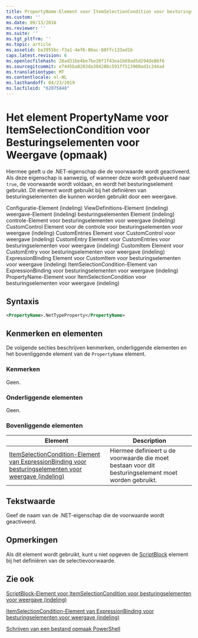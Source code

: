```yaml
---
title: PropertyName-Element voor ItemSelectionCondition voor besturingselementen voor weergave (indeling) | Microsoft Docs
ms.custom: ''
ms.date: 09/13/2016
ms.reviewer: ''
ms.suite: ''
ms.tgt_pltfrm: ''
ms.topic: article
ms.assetid: ba3955bc-f3a1-4ef6-86ac-80ffc133ad1b
caps.latest.revision: 6
ms.openlocfilehash: 28ad31be4be7be20f1f43ea1b69ad5d294de86f6
ms.sourcegitcommit: e7445ba8203da304286c591ff513900ad1c244a4
ms.translationtype: MT
ms.contentlocale: nl-NL
ms.lasthandoff: 04/23/2019
ms.locfileid: "62075848"
---
```

# <a name="propertyname-element-for-itemselectioncondition-for-controls-for-view-format"></a>Het element PropertyName voor ItemSelectionCondition voor Besturingselementen voor Weergave (opmaak)

Hiermee geeft u de .NET-eigenschap die de voorwaarde wordt geactiveerd. Als deze eigenschap is aanwezig, of wanneer deze wordt geëvalueerd naar `true`, de voorwaarde wordt voldaan, en wordt het besturingselement gebruikt. Dit element wordt gebruikt bij het definiëren van besturingselementen die kunnen worden gebruikt door een weergave.

Configuratie-Element (indeling) ViewDefinitions-Element (indeling) weergave-Element (indeling) besturingselementen Element (indeling) controle-Element voor besturingselementen voor weergave (indeling) CustomControl Element voor de controle voor besturingselementen voor weergave (indeling) CustomEntries Element voor CustomControl voor weergave (indeling) CustomEntry Element voor CustomEntries voor besturingselementen voor weergave (indeling) CustomItem Element voor CustomEntry voor besturingselementen voor weergave (indeling) ExpressionBinding Element voor CustomItem voor besturingselementen voor weergave (indeling) ItemSelectionCondition-Element van ExpressionBinding voor besturingselementen voor weergave (indeling) PropertyName-Element voor ItemSelectionCondition voor besturingselementen voor weergave (indeling)

## <a name="syntax"></a>Syntaxis

```xml
<PropertyName>.NetTypeProperty</PropertyName>
```

## <a name="attributes-and-elements"></a>Kenmerken en elementen

De volgende secties beschrijven kenmerken, onderliggende elementen en het bovenliggende element van de `PropertyName` element.

### <a name="attributes"></a>Kenmerken

Geen.

### <a name="child-elements"></a>Onderliggende elementen

Geen.

### <a name="parent-elements"></a>Bovenliggende elementen

|Element|Description|
|-------------|-----------------|
|[ItemSelectionCondition-Element van ExpressionBinding voor besturingselementen voor weergave (indeling)](./itemselectioncondition-element-for-expressionbinding-for-controls-for-view-format.md)|Hiermee definieert u de voorwaarde die moet bestaan voor dit besturingselement moet worden gebruikt.|

## <a name="text-value"></a>Tekstwaarde

Geef de naam van de .NET-eigenschap die de voorwaarde wordt geactiveerd.

## <a name="remarks"></a>Opmerkingen

Als dit element wordt gebruikt, kunt u niet opgeven de [ScriptBlock](./scriptblock-element-for-itemselectioncondition-for-controls-for-view-format.md) element bij het definiëren van de selectievoorwaarde.

## <a name="see-also"></a>Zie ook

[ScriptBlock-Element voor ItemSelectionCondition voor besturingselementen voor weergave (indeling)](./scriptblock-element-for-itemselectioncondition-for-controls-for-view-format.md)

[ItemSelectionCondition-Element van ExpressionBinding voor besturingselementen voor weergave (indeling)](./itemselectioncondition-element-for-expressionbinding-for-controls-for-view-format.md)

[Schrijven van een bestand opmaak PowerShell](./writing-a-powershell-formatting-file.md)
